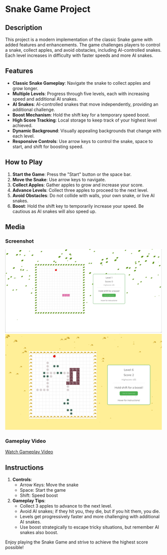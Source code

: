 
# Snake Game Project

## Description
This project is a modern implementation of the classic Snake game with added features and enhancements. The game challenges players to control a snake, collect apples, and avoid obstacles, including AI-controlled snakes. Each level increases in difficulty with faster speeds and more AI snakes.

## Features
- **Classic Snake Gameplay**: Navigate the snake to collect apples and grow longer.
- **Multiple Levels**: Progress through five levels, each with increasing speed and additional AI snakes.
- **AI Snakes**: AI-controlled snakes that move independently, providing an additional challenge.
- **Boost Mechanism**: Hold the shift key for a temporary speed boost.
- **High Score Tracking**: Local storage to keep track of your highest level achieved.
- **Dynamic Background**: Visually appealing backgrounds that change with each level.
- **Responsive Controls**: Use arrow keys to control the snake, space to start, and shift for boosting speed.

## How to Play
1. **Start the Game**: Press the "Start" button or the space bar.
2. **Move the Snake**: Use arrow keys to navigate.
3. **Collect Apples**: Gather apples to grow and increase your score.
4. **Advance Levels**: Collect three apples to proceed to the next level.
5. **Avoid Obstacles**: Do not collide with walls, your own snake, or live AI snakes.
6. **Boost**: Hold the shift key to temporarily increase your speed. Be cautious as AI snakes will also speed up.

## Media
### Screenshot
![Game Screenshot](/Demo/screenshot0.png)
![Game Screenshot](/Demo/screenshot1.png)

### Gameplay Video
[Watch Gameplay Video](/Demo/video.mp4)

## Instructions
1. **Controls**:
    - Arrow Keys: Move the snake
    - Space: Start the game
    - Shift: Speed boost
2. **Gameplay Tips**:
    - Collect 3 apples to advance to the next level.
    - Avoid AI snakes; if they hit you, they die, but if you hit them, you die.
    - Levels get progressively faster and more challenging with additional AI snakes.
    - Use boost strategically to escape tricky situations, but remember AI snakes also boost.

Enjoy playing the Snake Game and strive to achieve the highest score possible!
